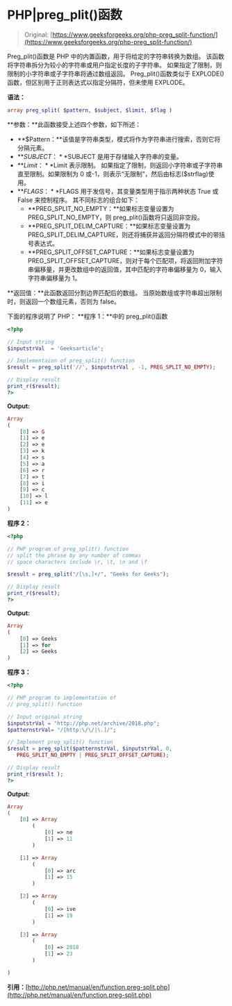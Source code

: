 # PHP|preg_plit()函数

> Original: [https://www.geeksforgeeks.org/php-preg_split-function/](https://www.geeksforgeeks.org/php-preg_split-function/)

Preg_plit()函数是 PHP 中的内置函数，用于将给定的字符串转换为数组。 该函数将字符串拆分为较小的字符串或用户指定长度的子字符串。 如果指定了限制，则限制的小字符串或子字符串将通过数组返回。 Preg_plit()函数类似于 EXPLODE()函数，但区别用于正则表达式以指定分隔符，但未使用 EXPLODE。

**语法：**

```php
array preg_split( $pattern, $subject, $limit, $flag )
```

**参数：**此函数接受上述四个参数，如下所述：

*   **$Pattern：**该值是字符串类型，模式将作为字符串进行搜索，否则它将分隔元素。
*   **$SUBJECT：**$SUBJECT 是用于存储输入字符串的变量。
*   **$Limit：**$Limit 表示限制。 如果指定了限制，则返回小字符串或子字符串直至限制。如果限制为 0 或-1，则表示“无限制”，然后由标志($strflag)使用。
*   **$FLAGS：**$FLAGS 用于发信号，其变量类型用于指示两种状态 True 或 False 来控制程序。 其不同标志的组合如下：
    *   **PREG_SPLIT_NO_EMPTY：**如果标志变量设置为 PREG_SPLIT_NO_EMPTY，则 preg_plit()函数将只返回非空段。
    *   **PREG_SPLIT_DELIM_CAPTURE：**如果标志变量设置为 PREG_SPLIT_DELIM_CAPTURE，则还将捕获并返回分隔符模式中的带括号表达式。
    *   **PREG_SPLIT_OFFSET_CAPTURE：**如果标志变量设置为 PREG_SPLIT_OFFSET_CAPTURE，则对于每个匹配项，将返回附加字符串偏移量，并更改数组中的返回值，其中匹配的字符串偏移量为 0，输入字符串偏移量为 1。

**返回值：**此函数返回分割边界匹配后的数组。 当原始数组或字符串超出限制时，则返回一个数组元素，否则为 false。

下面的程序说明了 PHP：
**程序 1：**中的 preg_plit()函数

```php
<?php

// Input string
$inputstrVal  = 'Geeksarticle';

// Implementaion of preg_split() function
$result = preg_split('//', $inputstrVal , -1, PREG_SPLIT_NO_EMPTY);

// Display result
print_r($result);
?>
```

**Output:**

```php
Array
(
    [0] => G
    [1] => e
    [2] => e
    [3] => k
    [4] => s
    [5] => a
    [6] => r
    [7] => t
    [8] => i
    [9] => c
    [10] => l
    [11] => e
)

```

**程序 2：**

```php
<?php

// PHP program of preg_split() function
// split the phrase by any number of commas 
// space characters include \r, \t, \n and \f

$result = preg_split("/[\s,]+/", "Geeks for Geeks");

// Display result
print_r($result);
?>
```

**Output:**

```php
Array
(
    [0] => Geeks
    [1] => for
    [2] => Geeks
)

```

**程序 3：**

```php
<?php 

// PHP program to implementation of
// preg_split() function

// Input original string
$inputstrVal = "http://php.net/archive/2018.php"; 
$patternstrVal= "/[http:\/\/|\.]/"; 

// Implement preg_split() function
$result = preg_split($patternstrVal, $inputstrVal, 0, 
   PREG_SPLIT_NO_EMPTY | PREG_SPLIT_OFFSET_CAPTURE); 

// Display result
print_r($result ); 
?> 
```

**Output:**

```php
Array
(
    [0] => Array
        (
            [0] => ne
            [1] => 11
        )

    [1] => Array
        (
            [0] => arc
            [1] => 15
        )

    [2] => Array
        (
            [0] => ive
            [1] => 19
        )

    [3] => Array
        (
            [0] => 2018
            [1] => 23
        )

)

```

**引用：**[http://php.net/manual/en/function.preg-split.php](http://php.net/manual/en/function.preg-split.php)